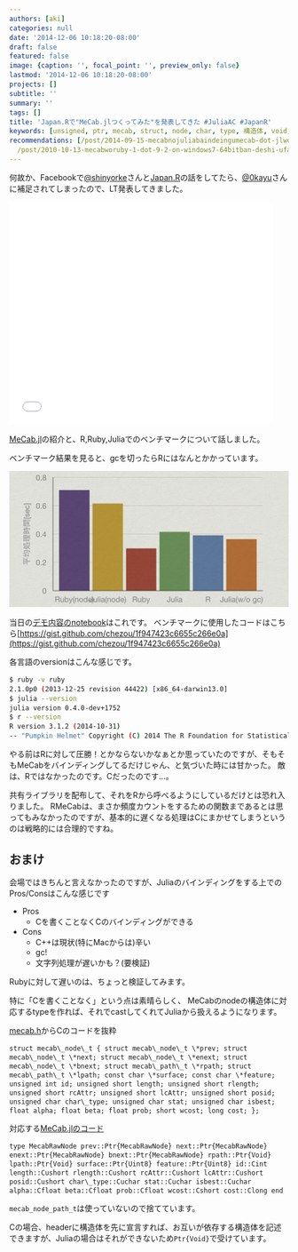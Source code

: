```yaml
---
authors: [aki]
categories: null
date: '2014-12-06 10:18:20-08:00'
draft: false
featured: false
image: {caption: '', focal_point: '', preview_only: false}
lastmod: '2014-12-06 10:18:20-08:00'
projects: []
subtitle: ''
summary: ''
tags: []
title: 'Japan.Rで"MeCab.jlつくってみた"を発表してきた #JuliaAC #JapanR'
keywords: [unsigned, ptr, mecab, struct, node, char, type, 構造体, void, float]
recommendations: [/post/2014-09-15-mecabnojuliabaindeingumecab-dot-jlwozuo-rimasita/,
  /post/2010-10-13-mecabworuby-1-dot-9-2-on-windows7-64bitban-deshi-ufang-fa/, /post/2018-12-01_windows-64bit-mecab--kytea-------2018-b283b6c7b33c/]
---
```


何故か、Facebookで[@shinyorke](https://twitter.com/shinyorke)さんと[Japan.R](https://atnd.org/events/58624)の話をしてたら、[@0kayu](https://twitter.com/0kayu)さんに補足されてしまったので、LT発表してきました。

<iframe src="//www.slideshare.net/slideshow/embed_code/42416256" width="476" height="400" frameborder="0" marginwidth="0" marginheight="0" scrolling="no"></iframe>

[MeCab.jl](https://github.com/chezou/MeCab.jl)の紹介と、R,Ruby,Juliaでのベンチマークについて話しました。

ベンチマーク結果を見ると、gcを切ったらRにはなんとかかっています。

![](20141206160009.png)

当日の[デモ内容のnotebook](https://nbviewer.ipython.org/gist/chezou/a68cfa3d9abc0e7f669d)はこれです。 ベンチマークに使用したコードはこちら[https://gist.github.com/chezou/1f947423c6655c266e0a](https://gist.github.com/chezou/1f947423c6655c266e0a)

各言語のversionはこんな感じです。

```sh
$ ruby -v ruby
2.1.0p0 (2013-12-25 revision 44422) [x86_64-darwin13.0]
$ julia --version
julia version 0.4.0-dev+1752
$ r --version
R version 3.1.2 (2014-10-31)
-- "Pumpkin Helmet" Copyright (C) 2014 The R Foundation for Statistical Computing Platform: x86_64-apple-darwin13.4.0 (64-bit) R is free software and comes with ABSOLUTELY NO WARRANTY. You are welcome to redistribute it under the terms of the GNU General Public License versions 2 or 3. For more information about these matters see http://www.gnu.org/licenses/.
```

やる前はRに対して圧勝！とかならないかなぁとか思っていたのですが、そもそもMeCabをバインディングしてるだけじゃん、と気づいた時には甘かった。 敵は、Rではなかったのです。Cだったのです...。

共有ライブラリを配布して、それをRから呼べるようにしているだけとは恐れ入りました。 RMeCabは、まさか頻度カウントをするための関数まであるとは思ってもみなかったのですが、基本的に遅くなる処理はCにまかせてしまうというのは戦略的には合理的ですね。

## おまけ

会場ではきちんと言えなかったのですが、Juliaのバインディングをする上でのPros/Consはこんな感じです

- Pros
  - Cを書くことなくCのバインディングができる
- Cons
  - C++は現状(特にMacからは)辛い
  - gc!
  - 文字列処理が遅いかも？(要検証)

Rubyに対して遅いのは、ちょっと検証してみます。

特に「Cを書くことなく」という点は素晴らしく、 MeCabのnodeの構造体に対応するtypeを作れば、それでcastしてくれてJuliaから扱えるようになります。

[mecab.h](https://code.google.com/p/mecab/source/browse/trunk/mecab/src/mecab.h)からCのコードを抜粋

    struct mecab\_node\_t { struct mecab\_node\_t \*prev; struct mecab\_node\_t \*next; struct mecab\_node\_t \*enext; struct mecab\_node\_t \*bnext; struct mecab\_path\_t \*rpath; struct mecab\_path\_t \*lpath; const char \*surface; const char \*feature; unsigned int id; unsigned short length; unsigned short rlength; unsigned short rcAttr; unsigned short lcAttr; unsigned short posid; unsigned char char\_type; unsigned char stat; unsigned char isbest; float alpha; float beta; float prob; short wcost; long cost; };

対応する[MeCab.jlのコード](https://github.com/chezou/MeCab.jl/blob/master/src/MeCab.jl#L40-L63)

    type MecabRawNode prev::Ptr{MecabRawNode} next::Ptr{MecabRawNode} enext::Ptr{MecabRawNode} bnext::Ptr{MecabRawNode} rpath::Ptr{Void} lpath::Ptr{Void} surface::Ptr{Uint8} feature::Ptr{Uint8} id::Cint length::Cushort rlength::Cushort rcAttr::Cushort lcAttr::Cushort posid::Cushort char\_type::Cuchar stat::Cuchar isbest::Cuchar alpha::Cfloat beta::Cfloat prob::Cfloat wcost::Cshort cost::Clong end

`mecab_node_path_t`は使っていないので捨てています。

Cの場合、headerに構造体を先に宣言すれば、お互いが依存する構造体を記述できますが、Juliaの場合はそれができないため`Ptr{Void}`で受けています。